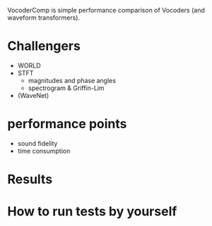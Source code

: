 VocoderComp is simple performance comparison of Vocoders (and waveform transformers).  

# Challengers
* WORLD
* STFT
  + magnitudes and phase angles
  + spectrogram & Griffin-Lim
* (WaveNet)

# performance points
* sound fidelity
* time consumption

# Results

# How to run tests by yourself
